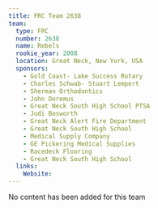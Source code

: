 ```yaml
---
title: FRC Team 2638
team:
  type: FRC
  number: 2638
  name: Rebels
  rookie_year: 2008
  location: Great Neck, New York, USA
  sponsors:
    - Gold Coast- Lake Success Rotary
    - Charles Schwab- Stuart Lempert
    - Sherman Orthodontics
    - John Doremus
    - Great Neck South High School PTSA
    - Judi Bosworth
    - Great Neck Alert Fire Department
    - Great Neck South High School
    - Medical Supply Company
    - GE Pickering Medical Supplies
    - Racedeck Flooring
    - Great Neck South High School
  links:
    Website: 
---
```

No content has been added for this team